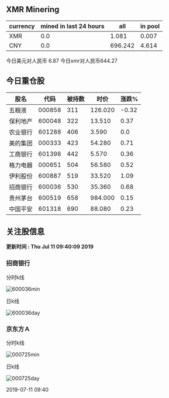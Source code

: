 ## XMR Minering

|currency|mined in last 24 hours|all|in pool|
|---|---|---|---|
|XMR|0.0|1.081|0.007|
|CNY|0.0|696.242|4.614|

今日美元对人民币 6.87	今日xmr对人民币644.27


## 今日重仓股 

|股名|代码|被持数|时价|涨跌%|
|---|---|---|---|---|
|五粮液|000858|311|126.020|-0.32|
|保利地产|600048|322|13.510|0.37|
|农业银行|601288|406|3.590|0.0|
|美的集团|000333|423|54.280|0.71|
|工商银行|601398|442|5.570|0.36|
|格力电器|000651|504|56.580|0.52|
|伊利股份|600887|519|33.520|1.09|
|招商银行|600036|530|35.360|0.68|
|贵州茅台|600519|658|984.000|0.15|
|中国平安|601318|690|88.080|0.23|

## 关注股信息
**更新时间 : Thu Jul 11 09:40:09 2019**
### 招商银行 
分时k线

![600036min](http://image.sinajs.cn/newchart/min/n/sh600036.gif)

日k线

![600036day](http://image.sinajs.cn/newchart/daily/n/sh600036.gif)

### 京东方Ａ 
分时k线

![000725min](http://image.sinajs.cn/newchart/min/n/sz000725.gif)

日k线

![000725day](http://image.sinajs.cn/newchart/daily/n/sz000725.gif)

2019-07-11 09:40